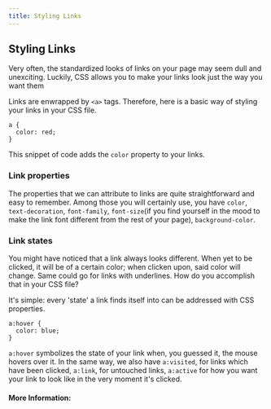 ```yaml
---
title: Styling Links
---
```

## Styling Links

Very often, the standardized looks of links on your page may seem dull and unexciting. Luckily, CSS allows you to make your links look just  the way you want them

Links are enwrapped by `<a>` tags. Therefore, here is a basic way of styling your links in your CSS file.

```
a {
  color: red;
}
```
This snippet of code adds the `color` property to your links. 

### Link properties
The properties that we can attribute to links are quite straightforward and easy to remember. Among those you will certainly use, you have `color`, `text-decoration`, `font-family`, `font-size`(if you find yourself in the mood to make the link font different from the rest of your page), `background-color`.

### Link states
You might have noticed that a link always looks different. When yet to be clicked, it will be of a certain color; when clicken upon, said color will change. Same could go for links with underlines. How do you accomplish that in your CSS file?

It's simple: every 'state' a link finds itself into can be addressed with CSS properties.

```
a:hover {
  color: blue;
}
```
`a:hover` symbolizes the state of your link when, you guessed it, the mouse hovers over it. In the same way, we also have `a:visited`, for links which have been clicked, `a:link`, for untouched links, `a:active` for how you want your link to look like in the very moment it's clicked. 

#### More Information:
<!-- Please add any articles you think might be helpful to read before writing the article -->


